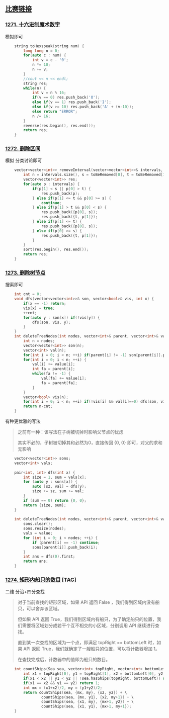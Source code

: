 ## [比赛链接](https://leetcode.cn/contest/biweekly-contest-14/)


### [1271. 十六进制魔术数字](https://leetcode.cn/problems/hexspeak/)

模拟即可

```c++
    string toHexspeak(string num) {
        long long n = 0;
        for(auto c : num) {
            int v = c - '0';
            n *= 10;
            n += v;
        }
        //cout << n << endl;
        string res;
        while(n) {
            int v = n % 16;
            if(v == 0) res.push_back('O');
            else if(v == 1) res.push_back('I');
            else if(v >= 10) res.push_back('A' + (v-10));
            else return "ERROR";
            n /= 16;
        }
        reverse(res.begin(), res.end());
        return res;
    }
```


### [1272. 删除区间](https://leetcode.cn/problems/remove-interval/)

模拟 分类讨论即可

```c++
    vector<vector<int>> removeInterval(vector<vector<int>>& intervals, vector<int>& toBeRemoved) {
        int n = intervals.size(), s = toBeRemoved[0], t = toBeRemoved[1];
        vector<vector<int>> res;
        for(auto p : intervals) {
            if(p[1] < s || p[0] > t) {
                res.push_back(p);
            } else if(p[1] <= t && p[0] >= s) {
                continue;
            } else if(p[1] > t && p[0] < s) {
                res.push_back({p[0], s});
                res.push_back({t, p[1]});
            } else if(p[1] <= t) {
                res.push_back({p[0], s});
            } else if(p[0] >= s) {
                res.push_back({t, p[1]});
            }
        }
        sort(res.begin(), res.end());
        return res;
    }
```

### [1273. 删除树节点](https://leetcode.cn/problems/delete-tree-nodes/)

搜索即可

```c++
    int cnt = 0;
    void dfs(vector<vector<int>>& son, vector<bool>& vis, int x) {
        if(x == -1) return;
        vis[x] = true;
        ++cnt;
        for(auto y : son[x]) if(!vis[y]) {
            dfs(son, vis, y);
        }
    }
    int deleteTreeNodes(int nodes, vector<int>& parent, vector<int>& value) {
        int n = nodes;
        vector<vector<int>> son(n);
        vector<int> val(n);
        for(int i = 0; i < n; ++i) if(parent[i] != -1) son[parent[i]].push_back(i);
        for(int i = 0; i < n; ++i) {
            val[i] += value[i];
            int fa = parent[i];
            while(fa != -1) {
                val[fa] += value[i];
                fa = parent[fa];
            }
        }
        vector<bool> vis(n);
        for(int i = 0; i < n; ++i) if(!vis[i] && val[i]==0) dfs(son, vis, i);
        return n-cnt;
    }
```

有种更优雅的写法

> 之前有一种：该写法在子树被切掉时影响父节点的忧虑
> 
> 其实不必的，子树被切掉其和必然为0，直接传回 {0, 0} 即可，对父的求和无影响

```c++
    vector<vector<int>> sons;
    vector<int> vals;
    
    pair<int, int> dfs(int x) {
        int size = 1, sum = vals[x];
        for (auto y : sons[x]) {
            auto [sz, val] = dfs(y);
            size += sz, sum += val;
        }
        if (sum == 0) return {0, 0};
        return {size, sum};
    }
    
    int deleteTreeNodes(int nodes, vector<int>& parent, vector<int>& value) {
        sons.clear();
        sons.resize(nodes);
        vals = value;
        for (int i = 0; i < nodes; ++i) {
            if (parent[i] == -1) continue;
            sons[parent[i]].push_back(i);
        }
        int ans = dfs(0).first;
        return ans;
    }
```


### [1274. 矩形内船只的数目](https://leetcode.cn/problems/number-of-ships-in-a-rectangle/) [TAG]

二维 分治+四分查找

> 对于当前查找的矩形区域，如果 API 返回 False ，我们得到区域内没有船只，可以舍弃该区域。
>
> 但如果 API 返回 True，我们得到区域内有船只，为了确定船只的位置，我们需要将区域划分成若干个互不相交的小区域，分别调用 API 继续进行查找。
>
> 直到某一次查找的区域为一个点，即满足 topRight == bottomLeft 时，如果 API 返回 True，我们就确定了一艘船只的位置，可以将计数器增加 1。
>
> 在查找完成后，计数器中的值即为船只的数目。

```c++
    int countShips(Sea sea, vector<int> topRight, vector<int> bottomLeft) {
        int x1 = topRight[0], y1 = topRight[1], x2 = bottomLeft[0], y2 = bottomLeft[1];
        if(x1 < x2 || y1 < y2 || !sea.hasShips(topRight, bottomLeft)) return 0;
        if(x1 == x2 && y1 == y2) return 1;
        int mx = (x1+x2)/2, my = (y1+y2)/2;
        return countShips(sea, {mx, my}, {x2, y2}) + \
                countShips(sea, {mx, y1}, {x2, my+1}) + \
                countShips(sea, {x1, my}, {mx+1, y2}) + \
                countShips(sea, {x1, y1}, {mx+1, my+1});
    }
```
